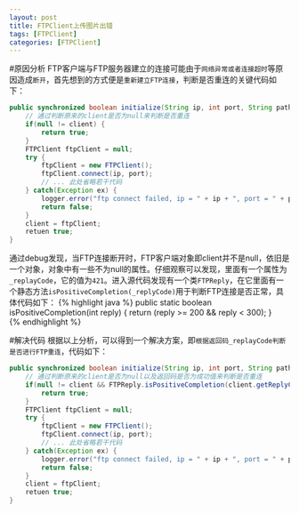 ```yaml
---
layout: post
title: FTPClient上传图片出错
tags: [FTPClient]
categories: [FTPClient]
---
```




#原因分析
FTP客户端与FTP服务器建立的连接可能由于`网络异常或者连接超时`等原因造成`断开`，首先想到的方式便是`重新建立FTP连接`，判断是否重连的关键代码如下：

``` java
public synchronized boolean initialize(String ip, int port, String path, String user, String password) throws Exception {
	// 通过判断原来的client是否为null来判断是否重连
    if(null != client) {
	    return true;
    }
    FTPClient ftpClient = null;
    try {
	    ftpClient = new FTPClient();
	    ftpClient.connect(ip, port);
	    // ... 此处省略若干代码
    } catch(Exception ex) {
	    logger.error("ftp connect failed, ip = " + ip + ", port = " + port + ", path = " + path + ", user = " + user + ", password = " + password, ex);
	    return false;
    }
    client = ftpClient;
    retuen true;
}
```

通过debug发现，当FTP连接断开时，FTP客户端对象即client并不是null，依旧是一个对象，对象中有一些不为null的属性。仔细观察可以发现，里面有一个属性为`_replayCode`，它的值为`421`。进入源代码发现有一个类`FTPReply`，在它里面有一个静态方法`isPositiveCompletion(_replyCode)`用于判断FTP连接是否正常，具体代码如下：
{% highlight java %}
 public static boolean isPositiveCompletion(int reply)
{
    return (reply >= 200 && reply < 300);
}   
{% endhighlight %}
    


#解决代码
根据以上分析，可以得到一个解决方案，即`根据返回码_replayCode判断是否进行FTP重连`，代码如下：

``` java
public synchronized boolean initialize(String ip, int port, String path, String user, String password) throws Exception {
    // 通过判断原来的client是否为null以及返回码是否为成功值来判断是否重连
    if(null != client && FTPReply.isPositiveCompletion(client.getReplyCode())) {
        return true;
    }
    FTPClient ftpClient = null;
    try {
        ftpClient = new FTPClient();
        ftpClient.connect(ip, port);
        // ... 此处省略若干代码
    } catch(Exception ex) {
        logger.error("ftp connect failed, ip = " + ip + ", port = " + port + ", path = " + path + ", user = " + user + ", password = " + password, ex);
        return false;
    }
    client = ftpClient;
    retuen true;
} 
```    

